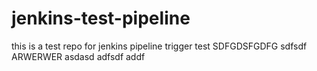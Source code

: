# jenkins-test-pipeline
this is a test repo for jenkins pipeline trigger test
SDFGDSFGDFG
sdfsdf
ARWERWER
asdasd
adfsdf
addf
